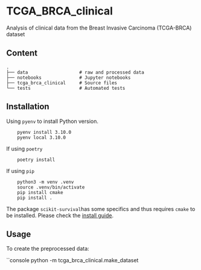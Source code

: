 # TCGA_BRCA_clinical

Analysis of clinical data from the Breast Invasive Carcinoma (TCGA-BRCA) dataset 

## Content

    .
    ├── data                   # raw and processed data
    ├── notebooks              # Jupyter notebooks
    ├── tcga_brca_clinical     # Source files 
    └── tests                  # Automated tests 


## Installation

Using `pyenv` to install Python version.

```console
    pyenv install 3.10.0
    pyenv local 3.10.0
```

If using `poetry`

```console
    poetry install
```

If using `pip`

```console
    python3 -m venv .venv
    source .venv/bin/activate
    pip install cmake
    pip install .
```
The package `scikit-survival`has some specifics and thus requires `cmake` to be installed.
Please check the [install guide](https://scikit-survival.readthedocs.io/en/stable/install.html).

## Usage

To create the preprocessed data:

``console
    python -m tcga_brca_clinical.make_dataset
```
